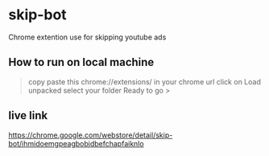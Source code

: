 # skip-bot
 Chrome extention use for skipping youtube ads


## How to run on local machine

> copy paste this chrome://extensions/ in your chrome url
> click on Load unpacked
> select your folder
> Ready to go >



## live link 

 https://chrome.google.com/webstore/detail/skip-bot/ihmidoemgpeagbobjdbefchapfaiknlo